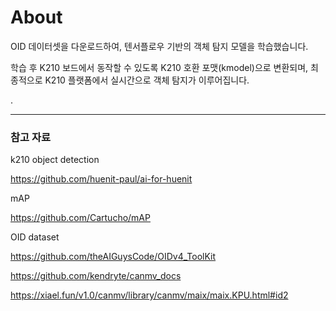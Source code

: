 # About

OID 데이터셋을 다운로드하여, 텐서플로우 기반의 객체 탐지 모델을 학습했습니다. 

학습 후 K210 보드에서 동작할 수 있도록 K210 호환 포맷(kmodel)으로 변환되며, 최종적으로 K210 플랫폼에서 실시간으로 객체 탐지가 이루어집니다.




.



---
### 참고 자료 
k210 object detection 

https://github.com/huenit-paul/ai-for-huenit


mAP

https://github.com/Cartucho/mAP


OID dataset

https://github.com/theAIGuysCode/OIDv4_ToolKit


https://github.com/kendryte/canmv_docs

https://xiael.fun/v1.0/canmv/library/canmv/maix/maix.KPU.html#id2



